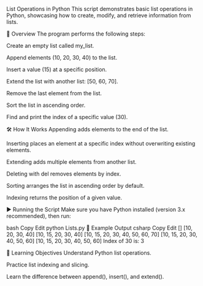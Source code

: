 List Operations in Python
This script demonstrates basic list operations in Python, showcasing how to create, modify, and retrieve information from lists.

📜 Overview
The program performs the following steps:

Create an empty list called my_list.

Append elements (10, 20, 30, 40) to the list.

Insert a value (15) at a specific position.

Extend the list with another list: [50, 60, 70].

Remove the last element from the list.

Sort the list in ascending order.

Find and print the index of a specific value (30).

🛠 How It Works
Appending adds elements to the end of the list.

Inserting places an element at a specific index without overwriting existing elements.

Extending adds multiple elements from another list.

Deleting with del removes elements by index.

Sorting arranges the list in ascending order by default.

Indexing returns the position of a given value.

▶️ Running the Script
Make sure you have Python installed (version 3.x recommended), then run:

bash
Copy
Edit
python Lists.py
📌 Example Output
csharp
Copy
Edit
[]
[10, 20, 30, 40]
[10, 15, 20, 30, 40]
[10, 15, 20, 30, 40, 50, 60, 70]
[10, 15, 20, 30, 40, 50, 60]
[10, 15, 20, 30, 40, 50, 60]
Index of 30 is: 3

🎯 Learning Objectives
Understand Python list operations.

Practice list indexing and slicing.

Learn the difference between append(), insert(), and extend().
